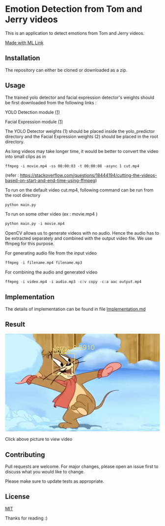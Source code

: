 # Emotion Detection from Tom and Jerry videos

This is an application to detect emotions from Tom and Jerry videos.


[Made with ML Link](https://madewithml.com/projects/1759/emotion-recognition-from-tom-and-jerry-videos/)

## Installation

The repository can either be cloned or downloaded as a zip.

## Usage

The trained yolo detector and facial expression detector's weights should be first downloaded from the following links : 

YOLO Detection module [(1)](https://drive.google.com/open?id=1thrygMSIDwuidJTFWKJjywEUNFGLPkbf)

Facial Expression module [(1)](https://drive.google.com/open?id=1nTRW5B9TyjBH_ajOhCN0_qQSI4jRyfYM)

The YOLO Detector weights (1) should be placed inside the yolo_predictor directory and the
Facial Expression weights (2) should be placed in the root directory.

As long videos may take longer time, it would be better to convert the video into small clips as in 
```
ffmpeg -i movie.mp4 -ss 00:00:03 -t 00:00:08 -async 1 cut.mp4
```
(refer : https://stackoverflow.com/questions/18444194/cutting-the-videos-based-on-start-and-end-time-using-ffmpeg)

To run on the default video cut.mp4, following command can be run from the root directory
```python
python main.py
```
To run on some other video (ex : movie.mp4 )
```python
python main.py -i movie.mp4
```
OpenCV allows us to generate videos with no audio. Hence the audio has to be extracted separately and combined with the output video file. We use ffmpeg for this purpose.

For generating audio file from the input video
```python
ffmpeg -i filename.mp4 filename.mp3
```

For combining the audio and generated video
```python
ffmpeg -i video.mp4 -i audio.mp3 -c:v copy -c:a aac output.mp4
```

## Implementation

The details of implementation can be found in file [Implementation.md](https://github.com/SurajSubramanian/EmotionDetection/blob/master/Implementation.md)

## Result

[![Emotion Detection - Tom and Jerry](https://github.com/SurajSubramanian/EmotionDetection/raw/master/Jerry.png)](https://www.youtube.com/watch?v=qWu9L-J4HCM "Emotion Detection - Click to Watch!")

Click above picture to view video

## Contributing
Pull requests are welcome. For major changes, please open an issue first to discuss what you would like to change.

Please make sure to update tests as appropriate.

## License
[MIT](https://choosealicense.com/licenses/mit/)

Thanks for reading :)
